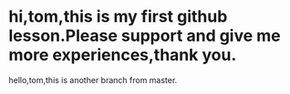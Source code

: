 # hi,tom,this is my first github lesson.Please support and give me more experiences,thank you.


hello,tom,this is another branch from master.
